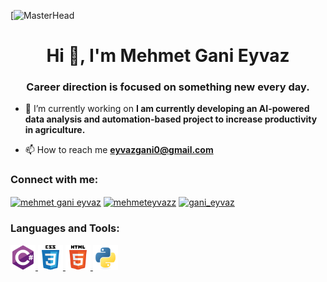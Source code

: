 [![MasterHead](https://www.google.com/url?sa=i&url=https%3A%2F%2Fwww.manzara.gen.tr%2Fgokyuzu-manzarasi%2F&psig=AOvVaw34BzVBO_RSW6bQFr2RQRB-&ust=1754392121478000&source=images&cd=vfe&opi=89978449&ved=0CBUQjRxqFwoTCJCU2o2C8Y4DFQAAAAAdAAAAABBA)
<h1 align="center">Hi 👋, I'm Mehmet Gani Eyvaz</h1>
<h3 align="center">Career direction is focused on something new every day.</h3>

- 🔭 I’m currently working on **I am currently developing an AI-powered data analysis and automation-based project to increase productivity in agriculture.**

- 📫 How to reach me **eyvazgani0@gmail.com**

<h3 align="left">Connect with me:</h3>
<p align="left">
<a href="https://www.linkedin.com/in/mehmet-gani-eyvaz-a8a505241/" target="blank"><img align="center" src="https://raw.githubusercontent.com/rahuldkjain/github-profile-readme-generator/master/src/images/icons/Social/linked-in-alt.svg" alt="mehmet gani eyvaz" height="30" width="40" /></a>
<a href="https://stackoverflow.com/users/mehmeteyvazz" target="blank"><img align="center" src="https://raw.githubusercontent.com/rahuldkjain/github-profile-readme-generator/master/src/images/icons/Social/stack-overflow.svg" alt="mehmeteyvazz" height="30" width="40" /></a>
<a href="https://instagram.com/gani_eyvaz" target="blank"><img align="center" src="https://raw.githubusercontent.com/rahuldkjain/github-profile-readme-generator/master/src/images/icons/Social/instagram.svg" alt="gani_eyvaz" height="30" width="40" /></a>
</p>

<h3 align="left">Languages and Tools:</h3>
<p align="left"> <a href="https://www.w3schools.com/cs/" target="_blank" rel="noreferrer"> <img src="https://raw.githubusercontent.com/devicons/devicon/master/icons/csharp/csharp-original.svg" alt="csharp" width="40" height="40"/> </a> <a href="https://www.w3schools.com/css/" target="_blank" rel="noreferrer"> <img src="https://raw.githubusercontent.com/devicons/devicon/master/icons/css3/css3-original-wordmark.svg" alt="css3" width="40" height="40"/> </a> <a href="https://www.w3.org/html/" target="_blank" rel="noreferrer"> <img src="https://raw.githubusercontent.com/devicons/devicon/master/icons/html5/html5-original-wordmark.svg" alt="html5" width="40" height="40"/> </a> <a href="https://www.python.org" target="_blank" rel="noreferrer"> <img src="https://raw.githubusercontent.com/devicons/devicon/master/icons/python/python-original.svg" alt="python" width="40" height="40"/> </a> </p>




